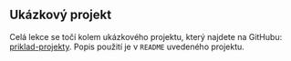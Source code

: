 ## Ukázkový projekt

Celá lekce se točí kolem ukázkového projektu, který najdete na GitHubu: [priklad-projekty](https://github.com/FilipJirsak-Czechitas/priklad-projekty). Popis použití je v `README` uvedeného projektu.
